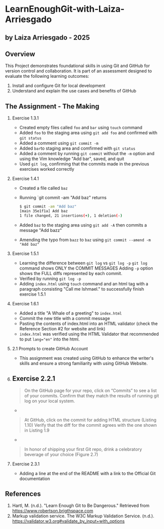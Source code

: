 # LearnEnoughGit-with-Laiza-Arriesgado
## by Laiza Arriesgado - 2025
## Overview
This Project demonstrates foundational skills in using Git and GitHub for version control and collaboration.
It is part of an assessment designed to evaluate the following learning outcomes:
1. Install and configure Git for local development
2. Understand and explain the use cases and benefits of GitHub

## The Assignment - The Making
1. Exercise 1.3.1 
    - Created empty files called `foo` and `bar` using `touch` command
    - Added `foo` to the staging area using `git add foo` and confirmed with `git status`
    - Added a comment using `git commit -m`
    - Added `bar`to staging area and comfirmed with `git status`
    - Added a comment by running `git commit` without the `-m` option and using the Vim knowledge "Add bar", saved, and quit
    - Used `git log`, confirming that the commits made in the previous exercises worked correctly

2. Exercise 1.4.1
    - Created a file called `baz`
    - Running `git commit -am "Add baz" returns

        ```bash
        $ git commit -am "Add baz"
        [main 35e1f1a] Add baz
        1 file changed, 21 insertions(+), 1 deletion(-)
    - Added `baz` to the staging area using `git add -A` then commits a message "Add bazz"
    - Amending the typo from `bazz` to `baz` using `git commit --amend -m "Add baz"`

3. Exercise 1.5.1
    - Learning the difference between `git log` vs `git log -p`
        `git log` command shows ONLY the COMMIT MESSAGES
        Adding `-p` option shows the FULL diffs represented by each commit.
    - Verified by running `git log -p`
    - Adding `index.html` using `touch` command and an html tag with a paragraph consisting "Call me Ishmael." to successfully finish exercise 1.5.1

4. Exercise 1.6.1
    - Added a title "A Whale of a greeting" to `index.html`
    - Commit the new title with a commit message
    - Pasting the contents of index.html into an HTML validator (check the Reference Section #2 for website and link)
    - `index.html` was verified using the HTML Validator that recommended to put `lang="en"` into the html.

5. 2.1 Prompts to create GitHub Account
    - This assignment was created using GitHub to enhance the writer's skills and ensure a strong familiarity with using GitHub Website.

6. Exercise 2.2.1
    -
    > On the GitHub page for your repo, click on
    > “Commits” to see a list of your commits. 
    > Confirm that they match the results of running
    > git log on your local system. 
    -
    > At GitHub, click on the commit for adding HTML structure (Listing 1.10)
    > Verify that the diff for the commit agrees with the one shown in Listing 1.9
    -
    > In honor of shipping your first Git repo, drink a celebratory beverage of your choice (Figure 2.7)

7. Exercise 2.3.1
    - Adding a line at the end of the README with a link to the Official Git documentation

## References
1. Hartl, M. (n.d.). "Learn Enough Git to Be Dangerous." Retrieved from https://www.robertson.brigthspace.com
2. Markup validation service. The W3C Markup Validation Service. (n.d.). https://validator.w3.org#validate_by_input+with_options